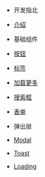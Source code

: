 - 开发指北
 - [介绍](/README.md)
 
- 基础组件
 - [按钮](/components/button.md)
 - [标签](/components/tag.md)
 - [加载更多](/components/loadmore.md)
 - [搜索框](/components/search.md)
 - [表单](/components/form.md)

- 弹出层
 - [Modal](/components/modal.md)
 - [Toast](/components/toast.md)
 - [Loading](/components/loading.md)

<!-- - 应用组件
 - [投票](/components/vote.md) -->
